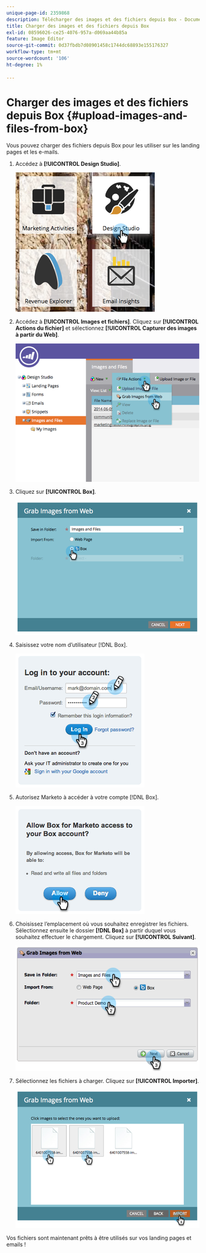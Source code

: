 ```yaml
---
unique-page-id: 2359868
description: Télécharger des images et des fichiers depuis Box - Documents Marketo - Documentation du produit
title: Charger des images et des fichiers depuis Box
exl-id: 08596026-ce25-4076-957a-d069aa44b85a
feature: Image Editor
source-git-commit: 0d37fbdb7d08901458c1744dc68893e155176327
workflow-type: tm+mt
source-wordcount: '106'
ht-degree: 1%

---
```


# Charger des images et des fichiers depuis Box {#upload-images-and-files-from-box}

Vous pouvez charger des fichiers depuis Box pour les utiliser sur les landing pages et les e-mails.

1. Accédez à **[!UICONTROL Design Studio]**.

   ![](assets/designstudio-3.png)

1. Accédez à **[!UICONTROL Images et fichiers]**. Cliquez sur **[!UICONTROL Actions du fichier]** et sélectionnez **[!UICONTROL Capturer des images à partir du Web]**.

   ![](assets/image2014-9-16-12-3a50-3a40.png)

1. Cliquez sur **[!UICONTROL Box]**.

   ![](assets/image2014-9-16-12-3a50-3a56.png)

1. Saisissez votre nom d’utilisateur [!DNL Box].

   ![](assets/image2014-9-16-12-3a51-3a10.png)

1. Autorisez Marketo à accéder à votre compte [!DNL Box].

   ![](assets/image2014-9-16-12-3a51-3a28.png)

1. Choisissez l’emplacement où vous souhaitez enregistrer les fichiers. Sélectionnez ensuite le dossier **[!DNL Box]** à partir duquel vous souhaitez effectuer le chargement. Cliquez sur **[!UICONTROL Suivant]**.

   ![](assets/image2014-9-16-12-3a51-3a59.png)

1. Sélectionnez les fichiers à charger. Cliquez sur **[!UICONTROL Importer]**.

   ![](assets/image2014-9-16-12-3a52-3a15.png)

Vos fichiers sont maintenant prêts à être utilisés sur vos landing pages et emails !
